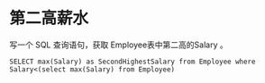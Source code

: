 # 第二高薪水

写一个 SQL 查询语句，获取 Employee表中第二高的Salary 。

```mysql
SELECT max(Salary) as SecondHighestSalary from Employee where Salary<(select max(Salary) from Employee)
```
